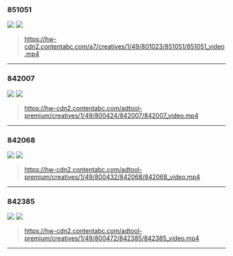 ### 851051
![](https://hw-cdn2.contentabc.com/a7/creatives/1/49/801023/851051/851051_video.webp)
![](https://hw-cdn2.contentabc.com/a7/creatives/1/49/801023/851051/851051_video.gif)
>https://hw-cdn2.contentabc.com/a7/creatives/1/49/801023/851051/851051_video.mp4
---
### 842007
![](https://hw-cdn2.contentabc.com/adtool-premium/creatives/1/49/800424/842007/842007_video.webp)
![](https://hw-cdn2.contentabc.com/adtool-premium/creatives/1/49/800424/842007/842007_video.gif)
>https://hw-cdn2.contentabc.com/adtool-premium/creatives/1/49/800424/842007/842007_video.mp4
---
### 842068
![](https://hw-cdn2.contentabc.com/adtool-premium/creatives/1/49/800432/842068/842068_video.webp)
![](https://hw-cdn2.contentabc.com/adtool-premium/creatives/1/49/800432/842068/842068_video.gif)
>https://hw-cdn2.contentabc.com/adtool-premium/creatives/1/49/800432/842068/842068_video.mp4
---
### 842385
![](https://hw-cdn2.contentabc.com/adtool-premium/creatives/1/49/800472/842385/842385_video.webp)
![](https://hw-cdn2.contentabc.com/adtool-premium/creatives/1/49/800472/842385/842385_video.gif)
>https://hw-cdn2.contentabc.com/adtool-premium/creatives/1/49/800472/842385/842385_video.mp4
---
